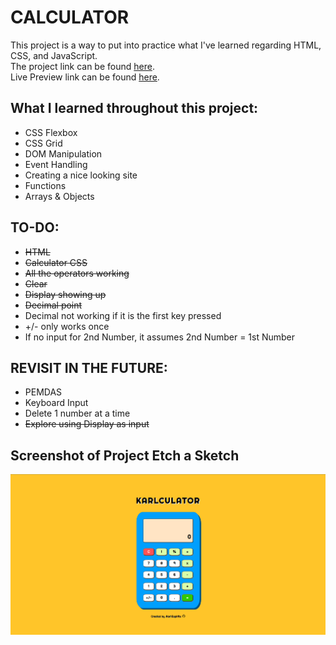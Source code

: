# CALCULATOR
This project is a way to put into practice what I've learned regarding HTML, CSS, and JavaScript.  
The project link can be found [here](https://www.theodinproject.com/paths/foundations/courses/foundations/lessons/calculator).  
Live Preview link can be found [here](https://www.espiritukarl.github.io/odin-calculator).
  
## What I learned throughout this project:
- CSS Flexbox
- CSS Grid
- DOM Manipulation
- Event Handling
- Creating a nice looking site  
- Functions
- Arrays & Objects
  
## TO-DO:  
- ~~HTML~~
- ~~Calculator CSS~~
- ~~All the operators working~~
- ~~Clear~~
- ~~Display showing up~~
- ~~Decimal point~~
- Decimal not working if it is the first key pressed
- +/- only works once
- If no input for 2nd Number, it assumes 2nd Number = 1st Number

## REVISIT IN THE FUTURE:
- PEMDAS
- Keyboard Input
- Delete 1 number at a time
- ~~Explore using Display as input~~

## Screenshot of Project Etch a Sketch
![Screenshot](https://github.com/espiritukarl/odin-calculator/blob/main/screenshot.png)
